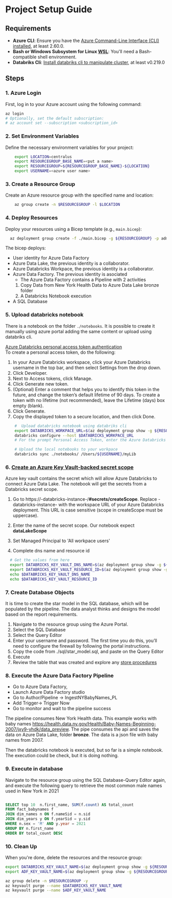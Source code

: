# Project Setup Guide

## Requirements

- **Azure CLI**: Ensure you have the [Azure Command-Line Interface (CLI) installed](https://learn.microsoft.com/cli/azure/install-azure-cli), at least 2.60.0.
- **Bash or Windows Subsystem for Linux [WSL](https://learn.microsoft.com/windows/wsl/install)**: You'll need a Bash-compatible shell environment.
- **Databriks Cli**: [Install databriks cli to manipulate cluster](https://learn.microsoft.com/azure/databricks/dev-tools/cli/tutorial), at least v0.219.0

## Steps

### 1. Azure Login

First, log in to your Azure account using the following command:

```bash
az login
# Optionally, set the default subscription:
# az account set --subscription <subscription_id>
```

### 2. Set Environment Variables

Define the necessary environment variables for your project:

```bash
    export LOCATION=centralus
    export RESOURCEGROUP_BASE_NAME=<put a name>
    export RESOURCEGROUP=${RESOURCEGROUP_BASE_NAME}-${LOCATION}
    export USERNAME=<azure user name>
```

### 3. Create a Resource Group

Create an Azure resource group with the specified name and location:

```bash
    az group create -n $RESOURCEGROUP -l $LOCATION
```

### 4. Deploy Resources

Deploy your resources using a Bicep template (e.g., `main.bicep`):

```bash
  az deployment group create -f ./main.bicep -g ${RESOURCEGROUP} -p administratorLoginPassword='changePass123!' username=${USERNAME}
```

The bicep deploys:

- User identity for Azure Data Factory
- Azure Data Lake, the previous identity is a collaborator.
- Azure Databricks Workpace, the previous identity is a collaborator.
- Azure Data Factory. The previous identity is asociated
  - The Azure Data Factory contains a Pipeline with 2 activities
  1. Copy Data from New York Health Data to Azure Data Lake bronze folder
  2. A Databricks Notebook execution
- A SQL Database

### 5. Upload databricks notebook

There is a notebook on the folder `./notebooks`. It is possible to create it manually using azure portal adding the same content or upload using databriks cli.  

[Azure Databricks personal access token authentication](https://learn.microsoft.com/azure/databricks/dev-tools/cli/authentication#--azure-databricks-personal-access-token-authentication)  
To create a personal access token, do the following:

1. In your Azure Databricks workspace, click your Azure Databricks username in the top bar, and then select Settings from the drop down.
1. Click Developer.
1. Next to Access tokens, click Manage.
1. Click Generate new token.
1. (Optional) Enter a comment that helps you to identify this token in the future, and change the token’s default lifetime of 90 days. To create a token with no lifetime (not recommended), leave the Lifetime (days) box empty (blank).
1. Click Generate.
1. Copy the displayed token to a secure location, and then click Done.

```bash
    #  Upload databricks notebook using databriks cli
    export DATABRICKS_WORKPACE_URL=$(az deployment group show -g ${RESOURCEGROUP} --name main --query properties.outputs.databricksWorkpaceUrl.value --output tsv)
    databricks configure --host $DATABRICKS_WORKPACE_URL 
    # For the prompt Personal Access Token, enter the Azure Databricks personal access token for your workspace

    # Upload the local notebooks to your workpace
    databricks sync ./notebooks/ /Users/${USERNAME}/myLib
```

### 6. [Create an Azure Key Vault-backed secret scope](https://learn.microsoft.com/azure/databricks/security/secrets/secret-scopes#create-an-azure-key-vault-backed-secret-scope)  

Azure key vault contains the secret which will allow Azure Databricks to connect Azure Data Lake. The notebook will get the secrets from a Databricks secret scope.  

1. Go to https://-databricks-instance-/**#secrets/createScope**. Replace -databricks-instance- with the workspace URL of your Azure Databricks deployment. This URL is case sensitive (scope in createScope must be uppercase).

2. Enter the name of the secret scope. Our notebook expect **dataLakeScope**

3. Set Managed Principal to 'All workpace users'

4. Complete dns name and resource id

```bash
  # Get the values from here
  export DATABRICKS_KEY_VAULT_DNS_NAME=$(az deployment group show -g ${RESOURCEGROUP} --name main --query properties.outputs.databricksKeyVaultUrl.value --output tsv)
  export DATABRICKS_KEY_VAULT_RESOURCE_ID=$(az deployment group show -g ${RESOURCEGROUP} --name main --query properties.outputs.databricksKeyVaultResourceId.value --output tsv)
  echo $DATABRICKS_KEY_VAULT_DNS_NAME
  echo $DATABRICKS_KEY_VAULT_RESOURCE_ID
```

### 7. Create Database Objects

It is time to create the star model in the SQL database, which will be populated by the pipeline. The data analyst thinks and designs the model based on the report requirements.

1. Navigate to the resource group using the Azure Portal.
2. Select the SQL Database
3. Select the Query Editor
4. Enter your username and password. The first time you do this, you’ll need to configure the firewall by following the portal instructions.
5. Copy the code from ./sql/star_model.sql, and paste on the Query Editor
6. Execute
7. Review the table that was created and explore any [store procedures](https://learn.microsoft.com/azure/data-factory/connector-sql-server?tabs=data-factory#invoke-a-stored-procedure-from-a-sql-sink)

### 8. Execute the Azure Data Factory Pipeline

- Go to Azure Data Factory,
- Launch Azure Data Factory studio
- Go to Author/Pipeline -> IngestNYBabyNames_PL
- Add Trigger-> Trigger Now
- Go to monitor and wait to the pipeline success

The pipeline consumes New York Health data. This example works with baby names https://health.data.ny.gov/Health/Baby-Names-Beginning-2007/jxy9-yhdk/data_preview.
The pipe consumes the api and saves the data on Azure Data Lake, folder **bronze**. The data is a json file with baby names from 2007.

Then the databricks notebook is executed, but so far is a simple notebook. The execution could be check, but it is doing nothing.

### 9. Execute in database

Navigate to the resource group using the SQL Database-Query Editor again, and execute the following query to retrieve the most common male names used in New York in 2021

```sql

SELECT top 10  n.first_name, SUM(f.count) AS total_count
FROM fact_babynames f
JOIN dim_names n ON f.nameSid = n.sid
JOIN dim_years y ON f.yearSid = y.sid
WHERE n.sex = 'M' AND y.year = 2021
GROUP BY n.first_name
ORDER BY total_count DESC

```

### 10. Clean Up

When you're done, delete the resources and the resource group:

```bash
export DATABRICKS_KEY_VAULT_NAME=$(az deployment group show -g ${RESOURCEGROUP} --name main --query properties.outputs.databricksKeyVaultName.value --output tsv)
export ADF_KEY_VAULT_NAME=$(az deployment group show -g ${RESOURCEGROUP} --name main --query properties.outputs.adfKeyVaultName.value --output tsv)

az group delete -n $RESOURCEGROUP -y
az keyvault purge --name $DATABRICKS_KEY_VAULT_NAME
az keyvault purge --name $ADF_KEY_VAULT_NAME
```
